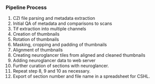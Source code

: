### Pipeline Process

1. CZI file parsing and metadata extraction
1. Initial QA of metadata and comparisons to scans
1. Tif extraction into multiple channels
1. Creation of thumbnails
1. Rotation of thumbnails
1. Masking, cropping and padding of thumbnails
1. Alignment of thumbnails
1. Creating neuroglancer tiles from aligned and cleaned thumbnails
1. Adding neuroglancer data to web server
1. Further curation of sections with neuroglancer.
1. Repeat step 8, 9 and 10 as necessary.
1. Export of section number and file name in a spreadsheet for CSHL.

